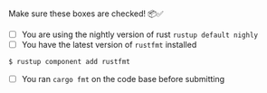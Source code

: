 Make sure these boxes are checked! 📦✅

- [ ] You are using the nightly version of rust `rustup default nighly`
- [ ] You have the latest version of `rustfmt` installed
```bash
$ rustup component add rustfmt
```
- [ ] You ran `cargo fmt` on the code base before submitting
